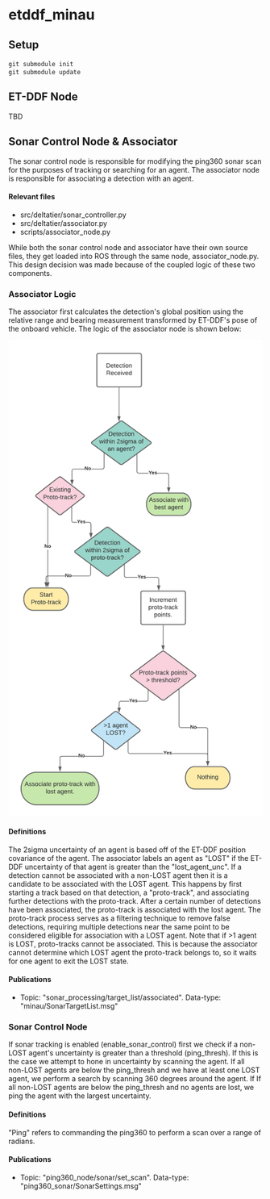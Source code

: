 # etddf_minau

## Setup
```
git submodule init
git submodule update
```

## ET-DDF Node
TBD

## Sonar Control Node & Associator
The sonar control node is responsible for modifying the ping360 sonar scan for the purposes of tracking or searching for an agent. The associator node is responsible for associating a detection with an agent. 

#### Relevant files
* src/deltatier/sonar_controller.py
* src/deltatier/associator.py
* scripts/associator_node.py


While both the sonar control node and associator have their own source files, they get loaded into ROS through the same node, associator_node.py. This design decision was made because of the coupled logic of these two components.

### Associator Logic
The associator first calculates the detection's global position using the relative range and bearing measurement transformed by ET-DDF's pose of the onboard vehicle. The logic of the associator node is shown below:

![alt text](https://github.com/COHRINT/etddf_minau/blob/master/AssociatorLogicFlow.png?raw=true)

#### Definitions
The 2sigma uncertainty of an agent is based off of the ET-DDF position covariance of the agent. The associator labels an agent as "LOST" if the ET-DDF uncertainty of that agent is greater than the "lost_agent_unc". If a detection cannot be associated with a non-LOST agent then it is a candidate to be associated with the LOST agent. This happens by first starting a track based on that detection, a "proto-track", and associating further detections with the proto-track. After a certain number of detections have been associated, the proto-track is associated with the lost agent. The proto-track process serves as a filtering technique to remove false detections, requiring multiple detections near the same point to be considered eligible for association with a LOST agent. Note that if >1 agent is LOST, proto-tracks cannot be associated. This is because the associator cannot determine which LOST agent the proto-track belongs to, so it waits for one agent to exit the LOST state. 

#### Publications
* Topic: "sonar_processing/target_list/associated". Data-type:  "minau/SonarTargetList.msg"

### Sonar Control Node
If sonar tracking is enabled (enable_sonar_control) first we check if a non-LOST agent's uncertainty is greater than a threshold (ping_thresh). If this is the case we attempt to hone in uncertainty by scanning the agent. If all non-LOST agents are below the ping_thresh and we have at least one LOST agent, we perform a search by scanning 360 degrees around the agent. If If all non-LOST agents are below the ping_thresh and no agents are lost, we ping the agent with the largest uncertainty. 

#### Definitions
"Ping" refers to commanding the ping360 to perform a scan over a range of radians. 

#### Publications
* Topic: "ping360_node/sonar/set_scan". Data-type: "ping360_sonar/SonarSettings.msg"